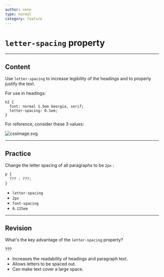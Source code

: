 ```yaml
---
author: nene
type: normal
category: feature
---
```


# `letter-spacing` property


---

## Content

Use `letter-spacing` to increase legibility of the headings and to properly justify the text.

For use in headings:

```plain-text
h2 {
  font: normal 1.5em Georgia, serif;
  letter-spacing: 0.1em;
}
```

For reference, consider these 3 values:

![cssimage.svg](https://img.enkipro.com/9d15db3fdd5ab237f6a1648beae6ae3a.png)


---

## Practice

Change the letter spacing of all paragraphs to be `2px` :

```css
p {
  ??? : ???;
}
```

- `letter-spacing`
- `2px`
- `font-spacing`
- `0.125em`


---

## Revision

What's the key advantage of the `letter-spacing` property?

???

- Increases the readability of headings and paragraph text.
- Allows letters to be spaced out.
- Can make text cover a large space.
 
